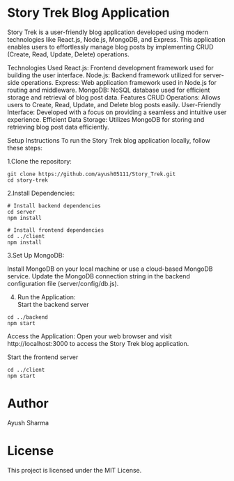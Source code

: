 # Story Trek Blog Application
Story Trek is a user-friendly blog application developed using modern technologies like React.js, Node.js, MongoDB, and Express. This application enables users to effortlessly manage blog posts by implementing CRUD (Create, Read, Update, Delete) operations.

Technologies Used
React.js: Frontend development framework used for building the user interface.
Node.js: Backend framework utilized for server-side operations.
Express: Web application framework used in Node.js for routing and middleware.
MongoDB: NoSQL database used for efficient storage and retrieval of blog post data.
Features
CRUD Operations: Allows users to Create, Read, Update, and Delete blog posts easily.
User-Friendly Interface: Developed with a focus on providing a seamless and intuitive user experience.
Efficient Data Storage: Utilizes MongoDB for storing and retrieving blog post data efficiently.

Setup Instructions
To run the Story Trek blog application locally, follow these steps:  

1.Clone the repository:
```
git clone https://github.com/ayush05111/Story_Trek.git
cd story-trek
```
2.Install Dependencies:  
```
# Install backend dependencies
cd server
npm install

# Install frontend dependencies
cd ../client
npm install
```


3.Set Up MongoDB:

Install MongoDB on your local machine or use a cloud-based MongoDB service.
Update the MongoDB connection string in the backend configuration file (server/config/db.js).    

4. Run the Application:  
Start the backend server  
```
cd ../backend
npm start
```
Access the Application:
Open your web browser and visit http://localhost:3000 to access the Story Trek blog application.

Start the frontend server  
```
cd ../client
npm start
```
# Author
Ayush Sharma  

# License
This project is licensed under the MIT License. 
